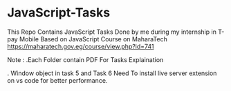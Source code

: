 # JavaScript-Tasks

This Repo Contains JavaScript Tasks Done by me during my internship in T-pay Mobile Based on JavaScript Course on MaharaTech https://maharatech.gov.eg/course/view.php?id=741

Note :
.Each Folder contain PDF For Tasks Explaination

. Window object in task 5 and Task 6 Need To install live server extension on vs code for better performance.
